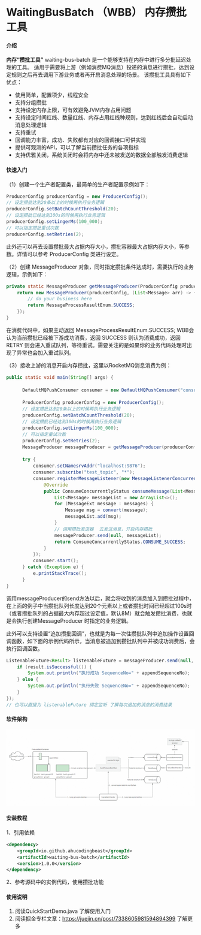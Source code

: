 # WaitingBusBatch （WBB） 内存攒批工具

#### 介绍
**内存“攒批工具”** waiting-bus-batch 是一个能够支持在内存中进行多分批延迟处理的工具。
适用于需要将上游（例如消费MQ消息）投递的消息进行攒批，达到设定规则之后再去调用下游业务或者再开启消息处理的场景。
该攒批工具具有如下优点：
- 使用简单，配置项少，线程安全
- 支持分组攒批
- 支持设定内存上限，可有效避免JVM内存占用问题
- 支持设定时间红线、数量红线、内存占用红线种规则，达到红线后会自动启动消息处理逻辑
- 支持重试
- 回调能力丰富，成功、失败都有对应的回调接口可供实现
- 提供可观测的API，可以了解当前攒批任务的各项指标
- 支持优雅关闭，系统关闭时会将内存中还未被发送的数据全部触发消费逻辑

#### 快速入门
（1）创建一个生产者配置类，最简单的生产者配置示例如下：
```java
ProducerConfig producerConfig = new ProducerConfig();
// 设定攒批达到20条以上的时候再执行业务逻辑
producerConfig.setBatchCountThreshold(20);
// 设定攒批已经达到100s的时候再执行业务逻辑
producerConfig.setLingerMs(100_000);
// 可以指定攒批重试次数
producerConfig.setRetries(2);
```

此外还可以再去设置攒批最大占据内存大小，攒批容器最大占据内存大小，等参数。详情可以参考 ProducerConfig 类进行设定。

（2）创建 MessageProducer 对象，同时指定攒批条件达成时，需要执行的业务逻辑，示例如下：
```java
private static MessageProducer getMessageProducer(ProducerConfig producerConfig) {
    return new MessageProducer(producerConfig, (List<Message> arr) -> {
        // do your business here
        return MessageProcessResultEnum.SUCCESS;
    });
}
```
在消费代码中，如果主动返回  MessageProcessResultEnum.SUCCESS; WBB会认为当前攒批已经被下游成功消费，返回 SUCCESS 则认为消费成功，返回RETRY 则会进入重试队列，等待重试。需要关注的是如果你的业务代码处理时出现了异常也会加入重试队列。

（3）接收上游的消息开启内存攒批，这里以RocketMQ消息消费为例：
```java
public static void main(String[] args) {

      DefaultMQPushConsumer consumer = new DefaultMQPushConsumer("consumer_group_test");

      ProducerConfig producerConfig = new ProducerConfig();
      // 设定攒批达到20条以上的时候再执行业务逻辑
      producerConfig.setBatchCountThreshold(20);
      // 设定攒批已经达到100s的时候再执行业务逻辑
      producerConfig.setLingerMs(100_000);
      // 可以指定重试次数
      producerConfig.setRetries(2); 
      MessageProducer messageProducer = getMessageProducer(producerConfig);

      try {
          consumer.setNamesrvAddr("localhost:9876");
          consumer.subscribe("test_topic", "*");
          consumer.registerMessageListener(new MessageListenerConcurrently() {
              @Override
              public ConsumeConcurrentlyStatus consumeMessage(List<MessageExt> messages, ConsumeConcurrentlyContext context) {
                  List<Message> messageList = new ArrayList<>();
                  for (MessageExt message : messages) {
                      Message msg = convert(message);
                      messageList.add(msg);
                  }
                  // 调用攒批发送器  去发送消息，开启内存攒批
                  messageProducer.send(null, messageList);
                  return ConsumeConcurrentlyStatus.CONSUME_SUCCESS;
              }
          });
          consumer.start();
      } catch (Exception e) {
          e.printStackTrace();
      }
}
```
调用messageProducer的send方法以后，就会将收到的消息加入到攒批过程中，在上面的例子中当攒批队列长度达到20个元素以上或者攒批时间已经超过100s时（或者攒批队列的占据最大内存超过设定值，默认8M）就会触发攒批消费，也就是会执行创建MessageProducer 时指定的业务逻辑。

此外可以支持设置“追加攒批回调”，也就是为每一次往攒批队列中追加操作设置回调函数，如下面的示例代码所示，当消息被追加到攒批队列中并被成功消费后，会执行回调函数。
```java
ListenableFuture<Result> listenableFuture = messageProducer.send(null, messageList, (result) -> {
    if (result.isSuccessful()) {
        System.out.println("执行成功 SequenceNo=" + appendSequenceNo);
    } else {
        System.out.println("执行失败 SequenceNo=" + appendSequenceNo);
    }
});
// 也可以直接为 listenableFuture 绑定监听 了解每次追加的消息的消费结果
```

#### 软件架构
![](./架构.png)

#### 安装教程
1、引用依赖
``` xml
<dependency>
    <groupId>io.github.ahucodingbeast</groupId>
    <artifactId>waiting-bus-batch</artifactId>
    <version>1.0.0</version>
</dependency>
```


2、参考源码中的实例代码，使用攒批功能

#### 使用说明
1. 阅读QuickStartDemo.java 了解使用入门
2. 阅读掘金专栏文章：https://juejin.cn/post/7338605981594894399 了解更多
 

